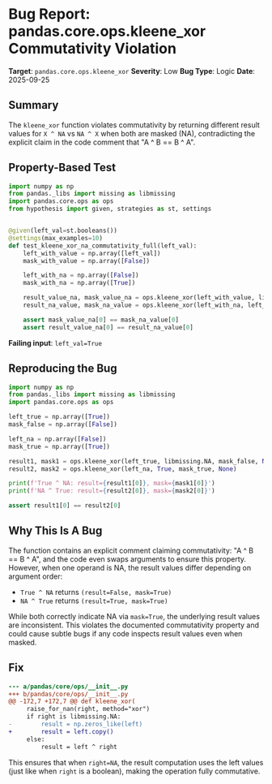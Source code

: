 # Bug Report: pandas.core.ops.kleene_xor Commutativity Violation

**Target**: `pandas.core.ops.kleene_xor`
**Severity**: Low
**Bug Type**: Logic
**Date**: 2025-09-25

## Summary

The `kleene_xor` function violates commutativity by returning different result values for `X ^ NA` vs `NA ^ X` when both are masked (NA), contradicting the explicit claim in the code comment that "A ^ B == B ^ A".

## Property-Based Test

```python
import numpy as np
from pandas._libs import missing as libmissing
import pandas.core.ops as ops
from hypothesis import given, strategies as st, settings


@given(left_val=st.booleans())
@settings(max_examples=10)
def test_kleene_xor_na_commutativity_full(left_val):
    left_with_value = np.array([left_val])
    mask_with_value = np.array([False])

    left_with_na = np.array([False])
    mask_with_na = np.array([True])

    result_value_na, mask_value_na = ops.kleene_xor(left_with_value, libmissing.NA, mask_with_value, None)
    result_na_value, mask_na_value = ops.kleene_xor(left_with_na, left_val, mask_with_na, None)

    assert mask_value_na[0] == mask_na_value[0]
    assert result_value_na[0] == result_na_value[0]
```

**Failing input**: `left_val=True`

## Reproducing the Bug

```python
import numpy as np
from pandas._libs import missing as libmissing
import pandas.core.ops as ops

left_true = np.array([True])
mask_false = np.array([False])

left_na = np.array([False])
mask_true = np.array([True])

result1, mask1 = ops.kleene_xor(left_true, libmissing.NA, mask_false, None)
result2, mask2 = ops.kleene_xor(left_na, True, mask_true, None)

print(f'True ^ NA: result={result1[0]}, mask={mask1[0]}')
print(f'NA ^ True: result={result2[0]}, mask={mask2[0]}')

assert result1[0] == result2[0]
```

## Why This Is A Bug

The function contains an explicit comment claiming commutativity: "A ^ B == B ^ A", and the code even swaps arguments to ensure this property. However, when one operand is NA, the result values differ depending on argument order:

- `True ^ NA` returns `(result=False, mask=True)`
- `NA ^ True` returns `(result=True, mask=True)`

While both correctly indicate NA via `mask=True`, the underlying result values are inconsistent. This violates the documented commutativity property and could cause subtle bugs if any code inspects result values even when masked.

## Fix

```diff
--- a/pandas/core/ops/__init__.py
+++ b/pandas/core/ops/__init__.py
@@ -172,7 +172,7 @@ def kleene_xor(
     raise_for_nan(right, method="xor")
     if right is libmissing.NA:
-        result = np.zeros_like(left)
+        result = left.copy()
     else:
         result = left ^ right
```

This ensures that when `right=NA`, the result computation uses the left values (just like when `right` is a boolean), making the operation fully commutative.